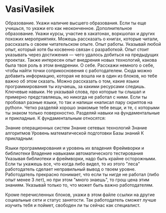 # VasiVasilek
Образование. Укажи наличие высшего образования. Если ты еще учишься, то укажи его как неоконченное.
Дополнительное образование. Укажи курсы, участие в хакатонах, воркшопах и других похожих мероприятиях. Можешь рассказать о книгах, которые читали, рассказать о своем читательском опыте.
Опыт работы. Указывай любой опыт, который хотя бы косвенно связан с разработкой. Опыт стоит указывать через достижения — чего удалось добиться на предыдущих проектах. Также интересен опыт внедрения новых технологий, какова была твоя роль в этом внедрении.
О себе. Расскажи немного о себе, чтобы найти точки соприкосновения с работодателем. Сюда можно добавить информацию, которая не вошла ни в один из блоков, но тебе важно об этом сказать. Можно рассказать о том, какие языки программирования ты изучаешь, за какими ресурсами следишь.
Ключевые навыки. Не указывай слова, про которые ты слышал и примерно представляешь, но никогда не работал с ними. Если ты пробовал разные языки, то так и напиши «написал пару скриптов на python». Четко разделяй хорошо знакомые тебе вещи, и те, с которыми ты знаком только поверхностно. Разделяй навыки на фундаментальные и прикладные.
К фундаментальным относятся:

Знание операционных систем
Знание сетевых технологий
Знание алгоритмов
Уровень математической подготовки
Базы знаний
К прикладным:

Языки программирования и уровень их владения
Фреймворки и библиотеки
Владение навыками автоматического тестирования
Указывая библиотеки и фреймворки, надо быть крайне осторожными. Если ты укажешь все, что когда либо видел, то из этого "леса" работодатель сделает неправильный вывод о твоем уровне. Работодатель прекрасно понимает, что если ты нигде не работал (либо опыт менее 3 лет), но при этом "много знаешь", то грош цена этим знаниям. Указывай только то, что может быть важно работодателям.

Кроме перечисленных блоков, укажи в этом файле ссылки на другие социальные сети и статус занятости. Так работодатель сможет лучше изучить тебя и поймет, свободен ли ты сейчас как специалист.
